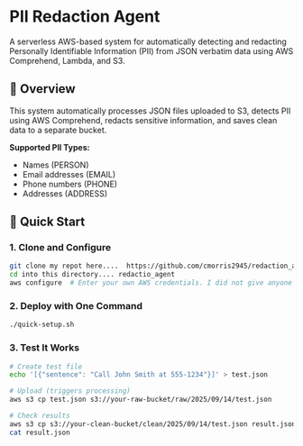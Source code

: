 # PII Redaction Agent

A serverless AWS-based system for automatically detecting and redacting Personally Identifiable Information (PII) from JSON verbatim data using AWS Comprehend, Lambda, and S3.

## 🎯 Overview

This system automatically processes JSON files uploaded to S3, detects PII using AWS Comprehend, redacts sensitive information, and saves clean data to a separate bucket.


**Supported PII Types:**
- Names (PERSON)
- Email addresses (EMAIL)
- Phone numbers (PHONE)
- Addresses (ADDRESS)

## 🚀 Quick Start

### 1. Clone and Configure
```bash
git clone my repot here....  https://github.com/cmorris2945/redaction_agent_workflow.git
cd into this directory.... redactio_agent
aws configure  # Enter your own AWS credentials. I did not give anyone access to mine.
```

### 2. Deploy with One Command
```bash
./quick-setup.sh
```

### 3. Test It Works
```bash
# Create test file
echo '[{"sentence": "Call John Smith at 555-1234"}]' > test.json

# Upload (triggers processing)
aws s3 cp test.json s3://your-raw-bucket/raw/2025/09/14/test.json        ### put your approporiate name in here.

# Check results
aws s3 cp s3://your-clean-bucket/clean/2025/09/14/test.json result.json    #### same with this. Put your clean bucket name in here.
cat result.json
```
